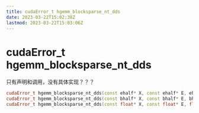 ```yaml
---
title: cudaError_t hgemm_blocksparse_nt_dds
date: 2023-03-22T15:02:38Z
lastmod: 2023-03-22T15:03:06Z
---
```


# cudaError_t hgemm_blocksparse_nt_dds

只有声明和调用，没有具体实现？？？

```cpp
cudaError_t hgemm_blocksparse_nt_dds(const ehalf* X, const ehalf* E, ehalf* U, bsmm_params* params);
cudaError_t hgemm_blocksparse_nt_dds(const bhalf* X, const bhalf* E, bhalf* U, bsmm_params* params);
cudaError_t hgemm_blocksparse_nt_dds(const float* X, const float* E, float* U, bsmm_params* params);
```

‍
